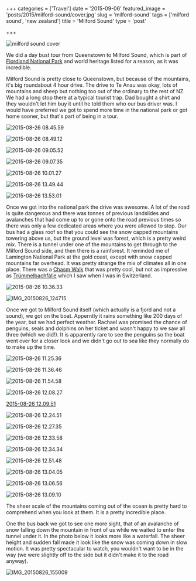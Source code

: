 +++
categories = ['Travel']
date = '2015-09-06'
featured_image = 'posts/2015/milford-sound/cover.jpg'
slug = 'milford-sound'
tags = ['milford sound', 'new zealand']
title = 'Milford Sound'
type = 'post'

+++

![milford sound cover](cover.jpg)

We did a day bust tour from Queenstown to Milford Sound, which is part of [Fiordland National Park](https://en.wikipedia.org/wiki/Fiordland_National_Park) and world heritage listed for a reason, as it was incredible.

Milford Sound is pretty close to Queenstown, but because of the mountains, it's big roundabout 4 hour drive. The drive to Te Anau was okay, lots of mountains and sheep but nothing too out of the ordinary to the rest of NZ. We had a long stop there at a typical tourist trap. Dad bought a shirt and they wouldn't let him buy it until he told them who our bus driver was. I would have preferred we got to spend more time in the national park or got home sooner, but that's part of being in a tour.

![2015-08-26 08.45.59](2015-08-26-08-45-59.jpg)

![2015-08-26 08.49.12](2015-08-26-08-49-12.jpg)

![2015-08-26 09.05.52](2015-08-26-09-05-52.jpg "Mirror Lake")

![2015-08-26 09.07.35](2015-08-26-09-07-35.jpg "Mirror Lakes")

![2015-08-26 10.01.27](2015-08-26-10-01-27.jpg)

![2015-08-26 13.49.44](2015-08-26-13-49-44.jpg "Previous avalanche")

![2015-08-26 13.53.01](2015-08-26-13-53-01.jpg "Previous avalanche")

Once we got into the national park the drive was awesome. A lot of the road is quite dangerous and there was tonnes of previous landslides and avalanches that had come up to or gone onto the road previous times so there was only a few dedicated areas where you were allowed to stop. Our bus had a glass roof so that you could see the snow capped mountains towering above us, but the ground level was forest, which is a pretty weird mix. There is a tunnel under one of the mountains to get through to the Milford Sound side, and then there is a rainforest. It reminded me of Lamington National Park at the gold coast, except with snow capped mountains far overhead. It was pretty strange the mix of climates all in one place. There was a [Chasm Walk](http://www.doc.govt.nz/parks-and-recreation/places-to-go/fiordland/places/fiordland-national-park/things-to-do/tracks/the-chasm-walk/) that was pretty cool, but not as impressive as [Trümmelbachfälle](https://de.wikipedia.org/wiki/Tr%C3%BCmmelbachf%C3%A4lle) which I saw when I was in Switzerland.

![2015-08-26 10.36.33](2015-08-26-10-36-33.jpg)

![IMG_20150826_124715](img_20150826_124715.jpg)

Once we got to Milford Sound itself (which actually is a fjord and not a sound), we got on the boat. Apperntly it rains something like 200 days of the year, but we had perfect weather. Rachael was promised the chance of penguins, seals and dolphins on her ticket and wasn't happy to we saw all three (which we did!). It is apparently rare to see the penguins so the boat went over for a closer look and we didn't go out to sea like they normally do to make up the time.

![2015-08-26 11.25.36](2015-08-26-11-25-36.jpg)

![2015-08-26 11.36.46](2015-08-26-11-36-46.jpg)

![2015-08-26 11.54.58](2015-08-26-11-54-58.jpg)

![2015-08-26 12.08.27](2015-08-26-12-08-27.jpg)

[2015-08-26 12.09.51](2015-08-26-12-09-51.jpg "Spot the penguins")

![2015-08-26 12.24.51](2015-08-26-12-24-51.jpg)

![2015-08-26 12.27.35](2015-08-26-12-27-35.jpg)

![2015-08-26 12.33.58](2015-08-26-12-33-58.jpg)

![2015-08-26 12.34.34](2015-08-26-12-34-34.jpg)

![2015-08-26 12.51.48](2015-08-26-12-51-48.jpg)

![2015-08-26 13.04.05](2015-08-26-13-04-05.jpg)

![2015-08-26 13.06.56](2015-08-26-13-06-56.jpg)

![2015-08-26 13.09.10](2015-08-26-13-09-10.jpg)

The sheer scale of the mountains coming out of the ocean is pretty hard to comprehend when you look at them. It is a pretty incredible place.

One the bus back we got to see one more sight, that of an avalanche of snow falling down the mountain in front of us while we waited to enter the tunnel under it. In the photo below it looks more like a waterfall. The sheer height and sudden fall made it look like the snow was coming down in slow motion. It was pretty spectacular to watch, you wouldn't want to be in the way (we were slightly off to the side but it didn't make it to the road anyway).

![IMG_20150826_155009](img_20150826_155009.jpg)